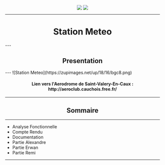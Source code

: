 <p  align="center">
  <img align="center" src ="https://zupimages.net/up/18/16/jeij.png" />
  <img align="center" src ="http://queneau-lyc.spip.ac-rouen.fr/IMG/eva_habillage/QueneauNomTitre.png" />
</p>

---
<h1 align="center"> Station Meteo </h1>
---
<h2 align="center"> Presentation  </h2>
---
![Station Meteo](https://zupimages.net/up/18/16/bgc8.png)

<h4 align="center">Lien vers l'Aerodrome de Saint-Valery-En-Caux : http://aeroclub.cauchois.free.fr/</h4>

---

<h2 align="center"> Sommaire </h2>

---

* Analyse Fonctionnelle
* Compte Rendu
* Documentation
* Partie Alexandre
* Partie Erwan
* Partie Remi

---